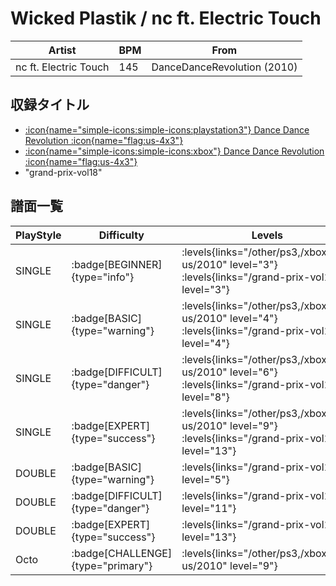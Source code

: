 # Wicked Plastik / nc ft. Electric Touch

|Artist|BPM|From|
|------|---|----|
|nc ft. Electric Touch|145|DanceDanceRevolution (2010)|

## 収録タイトル

- [:icon{name="simple-icons:simple-icons:playstation3"} Dance Dance Revolution :icon{name="flag:us-4x3"}](/other/ps3)
- [:icon{name="simple-icons:simple-icons:xbox"} Dance Dance Revolution :icon{name="flag:us-4x3"}](/xbox360-us/2010)
- "grand-prix-vol18"

## 譜面一覧

|PlayStyle|Difficulty|Levels|Notes|Movie|
|---------|----------|------|-----|-----|
|SINGLE| :badge[BEGINNER]{type="info"}| :levels{links="/other/ps3,/xbox360-us/2010" level="3"} :levels{links="/grand-prix-vol18" level="3"}|121/0||
|SINGLE| :badge[BASIC]{type="warning"}| :levels{links="/other/ps3,/xbox360-us/2010" level="4"} :levels{links="/grand-prix-vol18" level="4"}|153/8||
|SINGLE| :badge[DIFFICULT]{type="danger"}| :levels{links="/other/ps3,/xbox360-us/2010" level="6"} :levels{links="/grand-prix-vol18" level="8"}|240/10||
|SINGLE| :badge[EXPERT]{type="success"}| :levels{links="/other/ps3,/xbox360-us/2010" level="9"} :levels{links="/grand-prix-vol18" level="13"}|373/8||
|DOUBLE| :badge[BASIC]{type="warning"}| :levels{links="/grand-prix-vol18" level="5"}|194/4||
|DOUBLE| :badge[DIFFICULT]{type="danger"}| :levels{links="/grand-prix-vol18" level="11"}|288/14||
|DOUBLE| :badge[EXPERT]{type="success"}| :levels{links="/grand-prix-vol18" level="13"}|392/6||
|Octo| :badge[CHALLENGE]{type="primary"}| :levels{links="/other/ps3,/xbox360-us/2010" level="9"}|||
